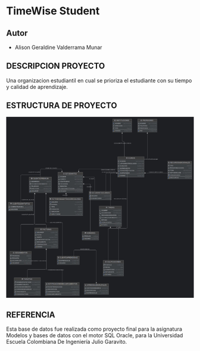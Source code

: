 
# TimeWise Student

## Autor 

- Alison Geraldine Valderrama Munar

## DESCRIPCION PROYECTO

Una organizacion estudiantil en cual se prioriza el estudiante con su tiempo y calidad de aprendizaje.

## ESTRUCTURA DE PROYECTO

![ModeloConceptual](ModeloConceptual.jpg)

## REFERENCIA

Esta base de datos fue realizada como proyecto final para la asignatura Modelos y bases de datos con el motor SQL Oracle, para la Universidad Escuela Colombiana De Ingeniería Julio Garavito.